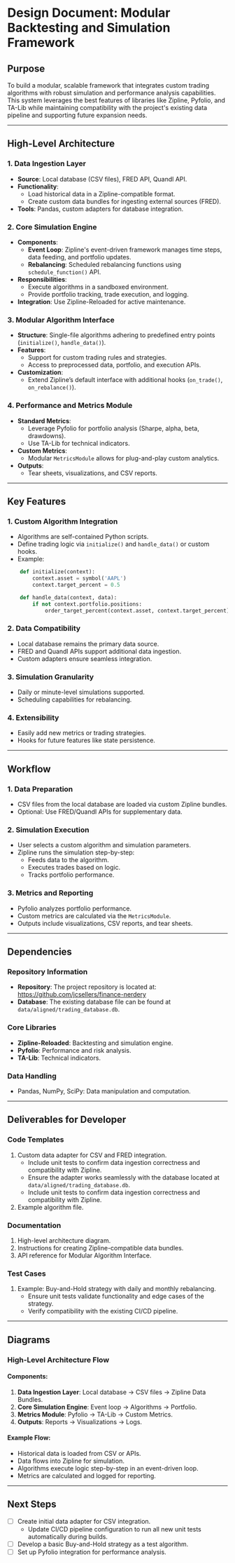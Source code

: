 
# Design Document: Modular Backtesting and Simulation Framework

## Purpose
To build a modular, scalable framework that integrates custom trading algorithms with robust simulation and performance analysis capabilities. This system leverages the best features of libraries like Zipline, Pyfolio, and TA-Lib while maintaining compatibility with the project's existing data pipeline and supporting future expansion needs.

---

## High-Level Architecture

### 1. Data Ingestion Layer
- **Source**: Local database (CSV files), FRED API, Quandl API.
- **Functionality**:
  - Load historical data in a Zipline-compatible format.
  - Create custom data bundles for ingesting external sources (FRED).
- **Tools**: Pandas, custom adapters for database integration.

### 2. Core Simulation Engine
- **Components**:
  - **Event Loop**: Zipline's event-driven framework manages time steps, data feeding, and portfolio updates.
  - **Rebalancing**: Scheduled rebalancing functions using `schedule_function()` API.
- **Responsibilities**:
  - Execute algorithms in a sandboxed environment.
  - Provide portfolio tracking, trade execution, and logging.
- **Integration**: Use Zipline-Reloaded for active maintenance.

### 3. Modular Algorithm Interface
- **Structure**: Single-file algorithms adhering to predefined entry points (`initialize()`, `handle_data()`).
- **Features**:
  - Support for custom trading rules and strategies.
  - Access to preprocessed data, portfolio, and execution APIs.
- **Customization**:
  - Extend Zipline’s default interface with additional hooks (`on_trade()`, `on_rebalance()`).

### 4. Performance and Metrics Module
- **Standard Metrics**:
  - Leverage Pyfolio for portfolio analysis (Sharpe, alpha, beta, drawdowns).
  - Use TA-Lib for technical indicators.
- **Custom Metrics**:
  - Modular `MetricsModule` allows for plug-and-play custom analytics.
- **Outputs**:
  - Tear sheets, visualizations, and CSV reports.

---

## Key Features

### 1. Custom Algorithm Integration
- Algorithms are self-contained Python scripts.
- Define trading logic via `initialize()` and `handle_data()` or custom hooks.
- Example:
```python
    def initialize(context):
        context.asset = symbol('AAPL')
        context.target_percent = 0.5

    def handle_data(context, data):
        if not context.portfolio.positions:
            order_target_percent(context.asset, context.target_percent)
```

### 2. Data Compatibility
- Local database remains the primary data source.
- FRED and Quandl APIs support additional data ingestion.
- Custom adapters ensure seamless integration.

### 3. Simulation Granularity
- Daily or minute-level simulations supported.
- Scheduling capabilities for rebalancing.

### 4. Extensibility
- Easily add new metrics or trading strategies.
- Hooks for future features like state persistence.

---

## Workflow

### 1. Data Preparation
- CSV files from the local database are loaded via custom Zipline bundles.
- Optional: Use FRED/Quandl APIs for supplementary data.

### 2. Simulation Execution
- User selects a custom algorithm and simulation parameters.
- Zipline runs the simulation step-by-step:
  - Feeds data to the algorithm.
  - Executes trades based on logic.
  - Tracks portfolio performance.

### 3. Metrics and Reporting
- Pyfolio analyzes portfolio performance.
- Custom metrics are calculated via the `MetricsModule`.
- Outputs include visualizations, CSV reports, and tear sheets.

---

## Dependencies

### Repository Information
- **Repository**: The project repository is located at: https://github.com/jcsellers/finance-nerdery
- **Database**: The existing database file can be found at `data/aligned/trading_database.db`.

### Core Libraries
- **Zipline-Reloaded**: Backtesting and simulation engine.
- **Pyfolio**: Performance and risk analysis.
- **TA-Lib**: Technical indicators.

### Data Handling
- Pandas, NumPy, SciPy: Data manipulation and computation.

---

## Deliverables for Developer

### Code Templates
1. Custom data adapter for CSV and FRED integration.
   - Include unit tests to confirm data ingestion correctness and compatibility with Zipline.
   - Ensure the adapter works seamlessly with the database located at `data/aligned/trading_database.db`.
   - Include unit tests to confirm data ingestion correctness and compatibility with Zipline.
2. Example algorithm file.

### Documentation
1. High-level architecture diagram.
2. Instructions for creating Zipline-compatible data bundles.
3. API reference for Modular Algorithm Interface.

### Test Cases
1. Example: Buy-and-Hold strategy with daily and monthly rebalancing.
   - Ensure unit tests validate functionality and edge cases of the strategy.
   - Verify compatibility with the existing CI/CD pipeline.

---

## Diagrams

### High-Level Architecture Flow

#### Components:
1. **Data Ingestion Layer**: Local database -> CSV files -> Zipline Data Bundles.
2. **Core Simulation Engine**: Event loop -> Algorithms -> Portfolio.
3. **Metrics Module**: Pyfolio -> TA-Lib -> Custom Metrics.
4. **Outputs**: Reports -> Visualizations -> Logs.

#### Example Flow:
- Historical data is loaded from CSV or APIs.
- Data flows into Zipline for simulation.
- Algorithms execute logic step-by-step in an event-driven loop.
- Metrics are calculated and logged for reporting.

---

## Next Steps
- [ ] Create initial data adapter for CSV integration.
   - Update CI/CD pipeline configuration to run all new unit tests automatically during builds.
- [ ] Develop a basic Buy-and-Hold strategy as a test algorithm.
- [ ] Set up Pyfolio integration for performance analysis.
